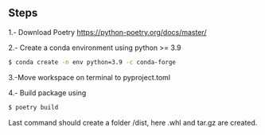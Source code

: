 ## Steps
1.- Download Poetry https://python-poetry.org/docs/master/

2.- Create a conda environment using python >= 3.9
```bash 
$ conda create -n env python=3.9 -c conda-forge
```

3.-Move workspace on terminal to pyproject.toml 

4.- Build package using 
```bash
$ poetry build
```


Last command should create a folder /dist,
here .whl  and tar.gz are created.
